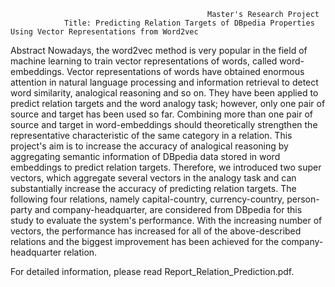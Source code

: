 
                                                Master's Research Project
                Title: Predicting Relation Targets of DBpedia Properties Using Vector Representations from Word2vec
                                                         
                                                         
Abstract
Nowadays, the word2vec method is very popular in the field of machine learning to train vector representations of words, called word-embeddings. Vector representations of words have obtained enormous attention in natural language processing and information retrieval to detect word similarity, analogical reasoning and so on. They have been applied to predict relation targets and the word analogy task;  however,  only one pair of source and target has been used so far. Combining more than one pair of source and target in word-embeddings should theoretically strengthen the representative characteristic of the same category in a relation.  This project's aim is to increase the accuracy of analogical reasoning by aggregating semantic information of DBpedia data stored in word embeddings to predict relation targets. Therefore, we introduced two super vectors, which aggregate several vectors in the analogy task and can substantially increase the accuracy of predicting relation targets.  The following four relations, namely capital-country, currency-country, person-party and company-headquarter, are considered from DBpedia for this study to evaluate the system's performance. With the increasing number of vectors, the performance has increased for all of the above-described relations and the biggest improvement has been achieved for the company-headquarter relation.

For detailed information, please read Report_Relation_Prediction.pdf.

